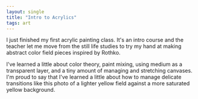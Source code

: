 ```yaml
---
layout: single
title: "Intro to Acrylics"
tags: art
---
```

I just finished my first acrylic painting class.  It's an intro course and the teacher let me move from the still life studies to try my hand at making abstract color field pieces inspired by Rothko.

I've learned a little about color theory, paint mixing, using medium as a transparent layer, and a tiny amount of managing and stretching canvases. I'm proud to say that I've learned a little about how to manage delicate transitions like this photo of a lighter yellow field against a more saturated yellow background.